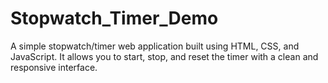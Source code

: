 # Stopwatch_Timer_Demo
A simple stopwatch/timer web application built using HTML, CSS, and JavaScript. It allows you to start, stop, and reset the timer with a clean and responsive interface.
